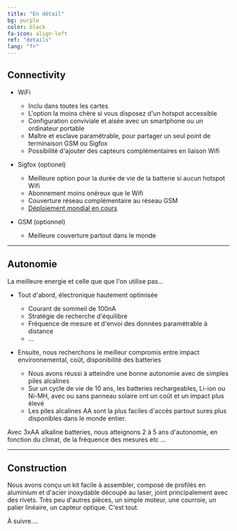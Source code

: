 ```yaml
---
title: "En détail"
bg: purple
color: black
fa-icon: align-left
ref: "details"
lang: "fr"
---
```



## Connectivity

- WiFi
  * Inclu dans toutes les cartes
  * L'option la moins chère si vous disposez d'un hotspot accessible
  * Configuration conviviale et aisée avec un smartphone ou un ordinateur portable
  * Maître et esclave paramétrable, pour partager un seul point de terminaison GSM ou Sigfox
  * Possibilité d'ajouter des capteurs complémentaires en liaison Wifi

- Sigfox (optionel)
  * Meilleure option pour la durée de vie de la batterie si aucun hotspot Wifi
  * Abonnement moins onéreux que le Wifi
  * Couverture réseau complémentaire au réseau GSM
  * [Déploiement mondial en cours](https://www.sigfox.com/en/coverage)

- GSM (optionnel)
  * Meilleure couverture partout dans le monde

-------------------------
  
## Autonomie

La meilleure energie et celle que que l'on utilise pas...

- Tout d'abord, électronique hautement optimisée
  * Courant de sommeil de 100nA
  * Stratégie de recherche d'équilibre
  * Fréquence de mesure et d'envoi des données paramétrable à distance
  * ...

- Ensuite, nous recherchons le meilleur compromis entre impact environnemental, coût, disponibilité des batteries
  * Nous avons réussi à atteindre une bonne autonomie avec de simples piles alcalines
  * Sur un cycle de vie de 10 ans, les batteries rechargeables, Li-ion ou Ni-MH, avec ou sans panneau solaire ont un coût et un impact plus élevé
  * Les piles alcalines AA sont la plus faciles d'accès partout sures plus disponibles dans le monde entier.
  
Avec 3xAA alkaline batteries, nous atteignons 2 à 5 ans d'autonomie, en fonction du climat, de la fréquence des mesures etc ...

-------------------------

## Construction

Nous avons conçu un kit facile à assembler, composé de profilés en aluminium et d'acier inoxydable découpé au laser, joint principalement avec des rivets. Très peu d'autres pièces, un simple moteur, une courroie, un palier linéaire, un capteur optique. C'est tout.

À suivre…. 
